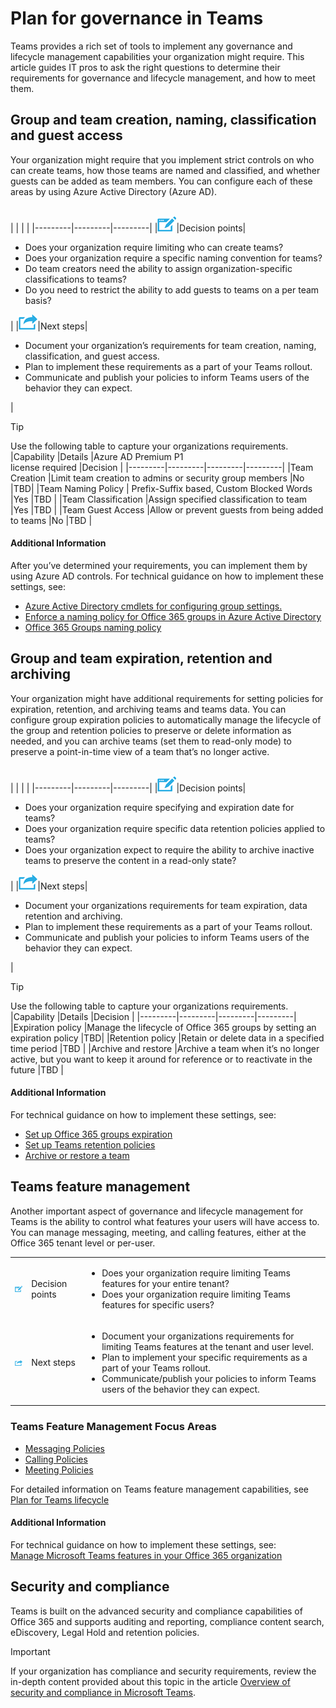 # Plan for governance in Teams

Teams provides a rich set of tools to implement any governance and lifecycle management capabilities your organization might require. This article guides IT pros to ask the right questions to determine their requirements for governance and lifecycle management, and how to meet them. 

## Group and team creation, naming, classification and guest access
Your organization might require that you implement strict controls on who can create teams, how those teams are named and classified, and whether guests can be added as team members. You can configure each of these areas by using Azure Active Directory (Azure AD). 

<br>
|         |         |         |
|---------|---------|---------|
|<img src="media/audio_conferencing_image7.png" />|Decision points|<ul><li>Does your organization require limiting who can create teams?</li><li>Does your organization require a specific naming convention for teams?</li><li>Do team creators need the ability to assign organization-specific classifications to teams?</li><li>Do you need to restrict the ability to add guests to teams on a per team basis?</li></ul>|
|<img src="media/audio_conferencing_image9.png" />|Next steps|<ul><li>Document your organization’s requirements for team creation, naming, classification, and guest access.</li><li>Plan to implement these requirements as a part of your Teams rollout.</li><li>Communicate and publish your policies to inform Teams users of the behavior they can expect.</li></ul>|

> [!TIP]
Use the following table to capture your organizations requirements.
|Capability |Details |Azure AD Premium P1 <br> license required |Decision |
|---------|---------|---------|---------|
|Team Creation |Limit team creation to admins or security group members |No |TBD|
|Team Naming Policy | Prefix-Suffix based, Custom Blocked Words |Yes |TBD |
|Team Classification |Assign specified classification to team |Yes |TBD |
|Team Guest Access |Allow or prevent guests from being added to teams |No |TBD |


#### Additional Information
After you’ve determined your requirements, you can implement them by using Azure AD controls. For technical guidance on how to implement these settings, see: <br>
-    [Azure Active Directory cmdlets for configuring group settings.](https://docs.microsoft.com/en-us/azure/active-directory/users-groups-roles/groups-settings-cmdlets) <br>
-    [Enforce a naming policy for Office 365 groups in Azure Active Directory](https://docs.microsoft.com/en-us/azure/active-directory/users-groups-roles/groups-naming-policy) <br>
-    [Office 365 Groups naming policy](https://support.office.com/article/office-365-groups-naming-policy-6ceca4d3-cad1-4532-9f0f-d469dfbbb552) <br>


## Group and team expiration, retention and archiving
Your organization might have additional requirements for setting policies for expiration, retention, and archiving teams and teams data. You can configure group expiration policies to automatically manage the lifecycle of the group and retention policies to preserve or delete information as needed, and you can archive teams (set them to read-only mode) to preserve a point-in-time view of a team that’s no longer active.

<br>
|         |         |         |
|---------|---------|---------|
|<img src="media/audio_conferencing_image7.png" />|Decision points|<ul><li>Does your organization require specifying and expiration date for teams?</li><li>Does your organization require specific data retention policies applied to teams?</li><li>Does your organization expect to require the ability to archive inactive teams to preserve the content in a read-only state?</li></ul>|
|<img src="media/audio_conferencing_image9.png" />|Next steps|<ul><li>Document your organizations requirements for team expiration, data retention and archiving.</li><li>Plan to implement these requirements as a part of your Teams rollout.</li><li>Communicate and publish your policies to inform Teams users of the behavior they can expect.</li></ul>|

> [!TIP]
Use the following table to capture your organizations requirements.
|Capability |Details |Decision |
|---------|---------|---------|---------|
|Expiration policy |Manage the lifecycle of Office 365 groups by setting an expiration policy |TBD|
|Retention policy |Retain or delete data in a specified time period |TBD |
|Archive and restore |Archive a team when it’s no longer active, but you want to keep it around for reference or to reactivate in the future |TBD |

#### Additional Information
For technical guidance on how to implement these settings, see: <br>
-    [Set up Office 365 groups expiration](https://docs.microsoft.com/en-us/azure/active-directory/users-groups-roles/groups-lifecycle) <br>
-    [Set up Teams retention policies](https://docs.microsoft.com/en-us/MicrosoftTeams/security-compliance-overview#retention-policies) <br>
-    [Archive or restore a team](https://support.office.com/en-us/article/archive-or-restore-a-team-dc161cfd-b328-440f-974b-5da5bd98b5a7?ui=en-US&rs=en-001&ad=US) <br>


## Teams feature management
Another important aspect of governance and lifecycle management for Teams is the ability to control what features your users will have access to. You can manage messaging, meeting, and calling features, either at the Office 365 tenant level or per-user. 


|         |         |         |
|---------|---------|---------|
|<img src="media/audio_conferencing_image7.png" />|Decision points|<ul><li>Does your organization require limiting Teams features for your entire tenant?</li><li>Does your organization require limiting Teams features for specific users?</li></ul>|
|<img src="media/audio_conferencing_image9.png" />|Next steps|<ul><li>Document your organizations requirements for limiting Teams features at the tenant and user level.</li><li>Plan to implement your specific requirements as a part of your Teams rollout.</li><li>Communicate/publish your policies to inform Teams users of the behavior they can expect.</li></ul>|

### Teams Feature Management Focus Areas

-    [Messaging Policies](tbd)
-    [Calling Policies](tbd)
-    [Meeting Policies](tbd)

For detailed information on Teams feature management capabilities, see [Plan for Teams lifecycle](plan-teams-lifecycle.md)



#### Additional Information
For technical guidance on how to implement these settings, see: <br>
[Manage Microsoft Teams features in your Office 365 organization](https://docs.microsoft.com/en-us/MicrosoftTeams/enable-features-office-365) <br>

## Security and compliance
Teams is built on the advanced security and compliance capabilities of Office 365 and supports auditing and reporting, compliance content search, eDiscovery, Legal Hold and retention policies. 

> [!IMPORTANT]
> If your organization has compliance and security requirements, review the in-depth content provided about this topic in the article [Overview of security and compliance in Microsoft Teams](https://docs.microsoft.com/en-us/MicrosoftTeams/security-compliance-overview).

